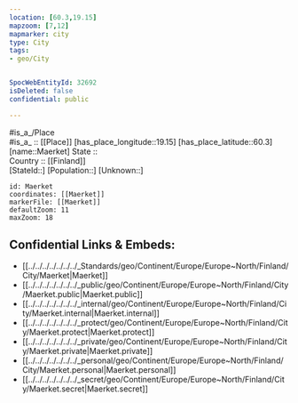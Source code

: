 ```yaml
---
location: [60.3,19.15] 
mapzoom: [7,12] 
mapmarker: city 
type: City
tags:
- geo/City


SpocWebEntityId: 32692
isDeleted: false
confidential: public

---
```

#is_a_/Place  
#is_a_ :: [[Place]] 
[has_place_longitude::19.15] 
[has_place_latitude::60.3] 
[name::Maerket] 
State ::  
Country :: [[Finland]]  
[StateId::] 
[Population::] 
[Unknown::] 


```leaflet
id: Maerket
coordinates: [[Maerket]] 
markerFile: [[Maerket]] 
defaultZoom: 11 
maxZoom: 18
```


## Confidential Links & Embeds: 
- [[../../../../../../../_Standards/geo/Continent/Europe/Europe~North/Finland/City/Maerket|Maerket]] 
- [[../../../../../../../_public/geo/Continent/Europe/Europe~North/Finland/City/Maerket.public|Maerket.public]] 
- [[../../../../../../../_internal/geo/Continent/Europe/Europe~North/Finland/City/Maerket.internal|Maerket.internal]] 
- [[../../../../../../../_protect/geo/Continent/Europe/Europe~North/Finland/City/Maerket.protect|Maerket.protect]] 
- [[../../../../../../../_private/geo/Continent/Europe/Europe~North/Finland/City/Maerket.private|Maerket.private]] 
- [[../../../../../../../_personal/geo/Continent/Europe/Europe~North/Finland/City/Maerket.personal|Maerket.personal]] 
- [[../../../../../../../_secret/geo/Continent/Europe/Europe~North/Finland/City/Maerket.secret|Maerket.secret]] 
